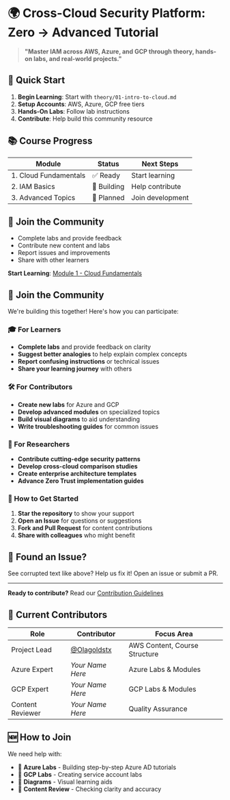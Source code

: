 # 🌍 Cross-Cloud Security Platform: Zero → Advanced Tutorial

> **"Master IAM across AWS, Azure, and GCP through theory, hands-on labs, and real-world projects."**

## 🎯 Quick Start
1. **Begin Learning**: Start with `theory/01-intro-to-cloud.md`
2. **Setup Accounts**: AWS, Azure, GCP free tiers
3. **Hands-On Labs**: Follow lab instructions
4. **Contribute**: Help build this community resource

## 📚 Course Progress
| Module | Status | Next Steps |
|--------|--------|------------|
| 1. Cloud Fundamentals | ✅ Ready | Start learning |
| 2. IAM Basics | 🚧 Building | Help contribute |
| 3. Advanced Topics | 📝 Planned | Join development |

## 🤝 Join the Community
- Complete labs and provide feedback
- Contribute new content and labs
- Report issues and improvements
- Share with other learners

**Start Learning**: [Module 1 - Cloud Fundamentals](theory/01-intro-to-cloud.md)

## 🤝 Join the Community

We're building this together! Here's how you can participate:

### 🎓 For Learners
- **Complete labs** and provide feedback on clarity
- **Suggest better analogies** to help explain complex concepts
- **Report confusing instructions** or technical issues
- **Share your learning journey** with others

### 🛠️ For Contributors
- **Create new labs** for Azure and GCP
- **Develop advanced modules** on specialized topics
- **Build visual diagrams** to aid understanding
- **Write troubleshooting guides** for common issues

### 🔬 For Researchers
- **Contribute cutting-edge security patterns**
- **Develop cross-cloud comparison studies**
- **Create enterprise architecture templates**
- **Advance Zero Trust implementation guides**

### 📝 How to Get Started
1. **Star the repository** to show your support
2. **Open an Issue** for questions or suggestions
3. **Fork and Pull Request** for content contributions
4. **Share with colleagues** who might benefit

## 🐛 Found an Issue?
See corrupted text like above? Help us fix it! Open an issue or submit a PR.

---
**Ready to contribute?** Read our [Contribution Guidelines](CONTRIBUTING.md)

## 👥 Current Contributors

| Role | Contributor | Focus Area |
|------|-------------|------------|
| Project Lead | [@Olagoldstx](https://github.com/Olagoldstx) | AWS Content, Course Structure |
| Azure Expert | *Your Name Here* | Azure Labs & Modules |
| GCP Expert | *Your Name Here* | GCP Labs & Modules |
| Content Reviewer | *Your Name Here* | Quality Assurance |

## 🆕 How to Join

We need help with:
- 🔷 **Azure Labs** - Building step-by-step Azure AD tutorials
- 🔶 **GCP Labs** - Creating service account labs  
- 🎨 **Diagrams** - Visual learning aids
- 📝 **Content Review** - Checking clarity and accuracy

